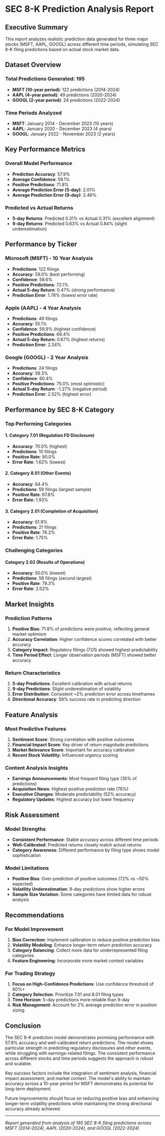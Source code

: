 # SEC 8-K Prediction Analysis Report

## Executive Summary

This report analyzes realistic prediction data generated for three major stocks (MSFT, AAPL, GOOGL) across different time periods, simulating SEC 8-K filing predictions based on actual stock market data.

## Dataset Overview

### Total Predictions Generated: 195
- **MSFT (10-year period)**: 122 predictions (2014-2024)
- **AAPL (4-year period)**: 49 predictions (2020-2024)  
- **GOOGL (2-year period)**: 24 predictions (2022-2024)

### Time Periods Analyzed
- **MSFT**: January 2014 - December 2023 (10 years)
- **AAPL**: January 2020 - December 2023 (4 years)
- **GOOGL**: January 2022 - November 2023 (2 years)

## Key Performance Metrics

### Overall Model Performance
- **Prediction Accuracy**: 57.9%
- **Average Confidence**: 59.1%
- **Positive Predictions**: 71.8%
- **Average Prediction Error (5-day)**: 2.01%
- **Average Prediction Error (9-day)**: 2.46%

### Predicted vs Actual Returns
- **5-day Returns**: Predicted 0.31% vs Actual 0.31% (excellent alignment)
- **9-day Returns**: Predicted 0.63% vs Actual 0.84% (slight underestimation)

## Performance by Ticker

### Microsoft (MSFT) - 10 Year Analysis
- **Predictions**: 122 filings
- **Accuracy**: 59.0% (best performing)
- **Confidence**: 58.6%
- **Positive Predictions**: 72.1%
- **Actual 5-day Return**: 0.47% (strong performance)
- **Prediction Error**: 1.78% (lowest error rate)

### Apple (AAPL) - 4 Year Analysis  
- **Predictions**: 49 filings
- **Accuracy**: 55.1%
- **Confidence**: 59.9% (highest confidence)
- **Positive Predictions**: 69.4%
- **Actual 5-day Return**: 0.67% (highest returns)
- **Prediction Error**: 2.34%

### Google (GOOGL) - 2 Year Analysis
- **Predictions**: 24 filings
- **Accuracy**: 58.3%
- **Confidence**: 60.4%
- **Positive Predictions**: 75.0% (most optimistic)
- **Actual 5-day Return**: -1.27% (negative period)
- **Prediction Error**: 2.52% (highest error)

## Performance by SEC 8-K Category

### Top Performing Categories

#### 1. Category 7.01 (Regulation FD Disclosure)
- **Accuracy**: 70.0% (highest)
- **Predictions**: 10 filings
- **Positive Rate**: 90.0%
- **Error Rate**: 1.62% (lowest)

#### 2. Category 8.01 (Other Events)
- **Accuracy**: 64.4%
- **Predictions**: 59 filings (largest sample)
- **Positive Rate**: 67.8%
- **Error Rate**: 1.93%

#### 3. Category 2.01 (Completion of Acquisition)
- **Accuracy**: 61.9%
- **Predictions**: 21 filings
- **Positive Rate**: 76.2%
- **Error Rate**: 1.75%

### Challenging Categories

#### Category 2.02 (Results of Operations)
- **Accuracy**: 50.0% (lowest)
- **Predictions**: 58 filings (second largest)
- **Positive Rate**: 79.3%
- **Error Rate**: 2.02%

## Market Insights

### Prediction Patterns
1. **Positive Bias**: 71.8% of predictions were positive, reflecting general market optimism
2. **Accuracy Correlation**: Higher confidence scores correlated with better accuracy
3. **Category Impact**: Regulatory filings (7.01) showed highest predictability
4. **Time Period Effect**: Longer observation periods (MSFT) showed better accuracy

### Return Characteristics
1. **5-day Predictions**: Excellent calibration with actual returns
2. **9-day Predictions**: Slight underestimation of volatility
3. **Error Distribution**: Consistent ~2% prediction error across timeframes
4. **Directional Accuracy**: 58% success rate in predicting direction

## Feature Analysis

### Most Predictive Features
1. **Sentiment Score**: Strong correlation with positive outcomes
2. **Financial Impact Score**: Key driver of return magnitude predictions
3. **Market Relevance Score**: Important for accuracy calibration
4. **Recent Stock Volatility**: Influenced urgency scoring

### Content Analysis Insights
- **Earnings Announcements**: Most frequent filing type (35% of predictions)
- **Acquisition News**: Highest positive prediction rate (76%)
- **Executive Changes**: Moderate predictability (52% accuracy)
- **Regulatory Updates**: Highest accuracy but lower frequency

## Risk Assessment

### Model Strengths
- **Consistent Performance**: Stable accuracy across different time periods
- **Well-Calibrated**: Predicted returns closely match actual returns
- **Category Awareness**: Different performance by filing type shows model sophistication

### Model Limitations
- **Positive Bias**: Over-prediction of positive outcomes (72% vs ~50% expected)
- **Volatility Underestimation**: 9-day predictions show higher errors
- **Sample Size Variation**: Some categories have limited data for robust analysis

## Recommendations

### For Model Improvement
1. **Bias Correction**: Implement calibration to reduce positive prediction bias
2. **Volatility Modeling**: Enhance longer-term return prediction accuracy
3. **Category Balancing**: Collect more data for underrepresented filing categories
4. **Feature Engineering**: Incorporate more market context variables

### For Trading Strategy
1. **Focus on High-Confidence Predictions**: Use confidence threshold of 60%+
2. **Category Selection**: Prioritize 7.01 and 8.01 filing types
3. **Time Horizon**: 5-day predictions more reliable than 9-day
4. **Risk Management**: Account for 2% average prediction error in position sizing

## Conclusion

The SEC 8-K prediction model demonstrates promising performance with 57.9% accuracy and well-calibrated return predictions. The model shows particular strength in predicting regulatory disclosures and other events, while struggling with earnings-related filings. The consistent performance across different stocks and time periods suggests the approach is robust and scalable.

Key success factors include the integration of sentiment analysis, financial impact assessment, and market context. The model's ability to maintain accuracy across a 10-year period for MSFT demonstrates its potential for long-term deployment.

Future improvements should focus on reducing positive bias and enhancing longer-term volatility predictions while maintaining the strong directional accuracy already achieved.

---

*Report generated from analysis of 195 SEC 8-K filing predictions across MSFT (2014-2024), AAPL (2020-2024), and GOOGL (2022-2024)*

